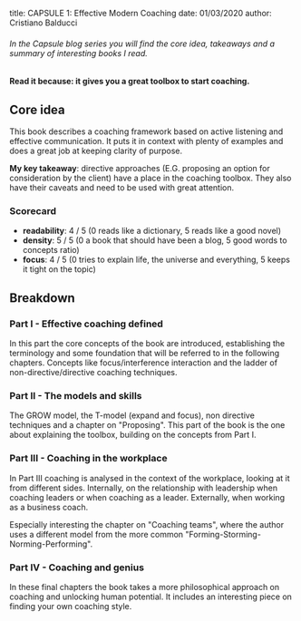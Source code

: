 title: CAPSULE 1: Effective Modern Coaching
date: 01/03/2020
author: Cristiano Balducci

###### In the Capsule blog series you will find the core idea, takeaways and a summary of interesting books I read.
**Read it because: it gives you a great toolbox to start coaching.**

## Core idea
This book describes a coaching framework based on active listening and effective communication. It puts it in context with plenty of examples and does a great job at keeping clarity of purpose.

**My key takeaway**: directive approaches (E.G. proposing an option for consideration by the client) have a place in the coaching toolbox. They also have their caveats and need to be used with great attention. 

### Scorecard
* **readability**: 4 / 5 (0 reads like a dictionary, 5 reads like a good novel)
* **density**: 5 / 5 (0 a book that should have been a blog, 5 good words to concepts ratio)
* **focus**: 4 / 5 (0 tries to explain life, the universe and everything, 5 keeps it tight on the topic)

## Breakdown
### Part I - Effective coaching defined
In this part the core concepts of the book are introduced, establishing the terminology and some foundation that will be referred to in the following chapters. Concepts like focus/interference interaction and the ladder of non-directive/directive coaching techniques.

### Part II - The models and skills
The GROW model, the T-model (expand and focus), non directive techniques and a chapter on "Proposing". This part of the book is the one about explaining the toolbox, building on the concepts from Part I.

### Part III - Coaching in the workplace
In Part III coaching is analysed in the context of the workplace, looking at it from different sides. Internally, on the relationship with leadership when coaching leaders or when coaching as a leader. Externally, when working as a business coach. 

Especially interesting the chapter on "Coaching teams", where the author uses a different model from the more common "Forming-Storming-Norming-Performing".

### Part IV - Coaching and genius 
In these final chapters the book takes a more philosophical approach on coaching and unlocking human potential. It includes an interesting piece on finding your own coaching style.
